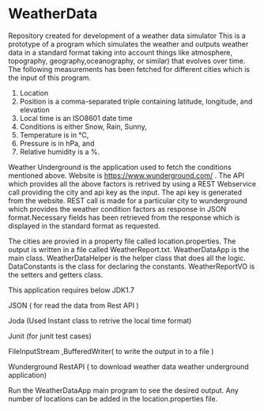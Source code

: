 # WeatherData
Repository created for development of a weather data simulator
This is a prototype of a program which simulates the weather and outputs weather data in a standard format taking into account things like atmosphere, topography, geography,oceanography, or similar) that evolves over time. The following measurements has been fetched for different cities which is the input of this program.

1. Location
2. Position is a comma-separated triple containing latitude, longitude, and elevation
3. Local time is an ISO8601 date time
4. Conditions is either Snow, Rain, Sunny,
5. Temperature is in °C,
6. Pressure is in hPa, and
7. Relative humidity is a %.

Weather Underground is the application used to fetch the conditions mentioned above. Website is https://www.wunderground.com/ . The API which provides all the above factors is retrived by using a REST Webservice call providing the city and api key as the input. The api key is generated from the website.
REST call is made for a particular city to wunderground which provides the weather condition factors as response  in JSON format.Necessary fields has been retrieved from the response which is displayed in the standard format as requested. 

The cities are provied in a property file called location.properties.
The output is written in a file called WeatherReport.txt.
WeatherDataApp is the main class.
WeatherDataHelper is the helper class that does all the logic.
DataConstants is the class for declaring the constants.
WeatherReportVO is the setters and getters class.

This application requires below
JDK1.7

JSON ( for read the data from Rest API )

Joda (Used Instant class to retrive the local time format)

Junit (for junit test cases)

FileInputStream ,BufferedWriter( to write the output in to a file )

Wunderground RestAPI ( to download weather data  weather underground application)

Run the WeatherDataApp main program to see the desired output. Any number of locations can be added in the location.properties file.
